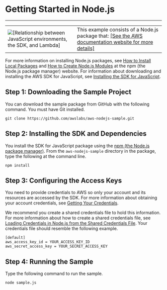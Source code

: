 # Getting Started in Node\.js<a name="getting-started-nodejs"></a>


****  

|  |  | 
| --- |--- |
|  ![\[Relationship between JavaScript environments, the SDK, and Lambda\]](http://docs.aws.amazon.com/sdk-for-javascript/v2/developer-guide/images/nodeicon.png)  |  This example consists of a Node\.js package that: [\[See the AWS documentation website for more details\]](http://docs.aws.amazon.com/sdk-for-javascript/v2/developer-guide/getting-started-nodejs.html)  | 

For more information on installing Node\.js packages, see [How to Install Local Packages](https://docs.npmjs.com/getting-started/installing-npm-packages-locally) and [How to Create Node\.js Modules](https://docs.npmjs.com/getting-started/creating-node-modules) at the npm \(the Node\.js package manager\) website\. For information about downloading and installing the AWS SDK for JavaScript, see [Installing the SDK for JavaScript](installing-jssdk.md)\.



## Step 1: Downloading the Sample Project<a name="getting-started-nodejs-download"></a>

You can download the sample package from GitHub with the following command\. You must have Git installed\.

```
git clone https://github.com/awslabs/aws-nodejs-sample.git
```

## Step 2: Installing the SDK and Dependencies<a name="getting-started-nodejs-install-sdk"></a>

You install the SDK for JavaScript package using the [npm \(the Node\.js package manager\)](https://www.npmjs.com)\. From the `aws-nodejs-sample` directory in the package, type the following at the command line\.

```
npm install
```

## Step 3: Configuring the Access Keys<a name="getting-started-nodejs-configure-keys"></a>

You need to provide credentials to AWS so only your account and its resources are accessed by the SDK\. For more information about obtaining your account credentials, see [Getting Your Credentials](getting-your-credentials.md)\.

We recommend you create a shared credentials file to hold this information\. For more information about how to create a shared credentials file, see [Loading Credentials in Node\.js from the Shared Credentials File](loading-node-credentials-shared.md)\. Your credentials file should resemble the following example\.

```
[default]
aws_access_key_id = YOUR_ACCESS_KEY_ID
aws_secret_access_key = YOUR_SECRET_ACCESS_KEY
```

## Step 4: Running the Sample<a name="getting-started-nodejs-run-sample"></a>

Type the following command to run the sample\.

```
node sample.js
```